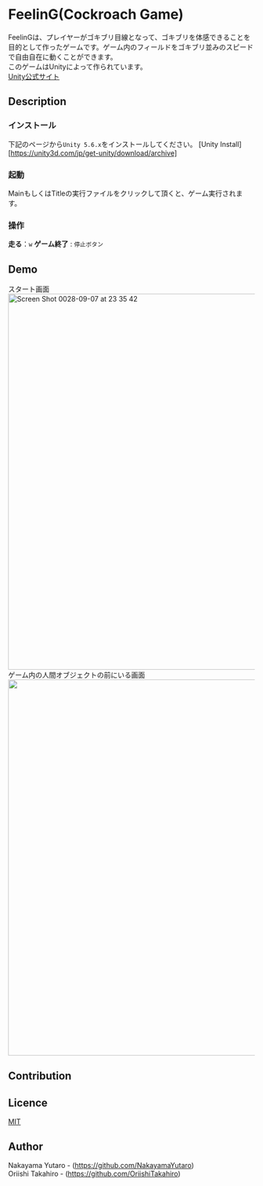 FeelinG(Cockroach Game)
====
FeelinGは、プレイヤーがゴキブリ目線となって、ゴキブリを体感できることを目的として作ったゲームです。ゲーム内のフィールドをゴキブリ並みのスピードで自由自在に動くことができます。  
このゲームはUnityによって作られています。   
[Unity公式サイト](https://unity.com/)
## Description

### インストール
下記のページから`Unity 5.6.x`をインストールしてください。
[Unity Install] [https://unity3d.com/jp/get-unity/download/archive]


### 起動
MainもしくはTitleの実行ファイルをクリックして頂くと、ゲーム実行されます。

### 操作
**走る**：`w` 
**ゲーム終了** : `停止ボタン`


## Demo
<!--![2](https://user-images.githubusercontent.com/20881545/58742289-9ac67380-845e-11e9-96e8-6d6650462898.jpg)
-->
スタート画面  
<img width="766" alt="Screen Shot 0028-09-07 at 23 35 42" src="https://user-images.githubusercontent.com/20881545/58742552-710e4c00-8460-11e9-9b33-1715e58ac62a.png">  
ゲーム内の人間オブジェクトの前にいる画面  
<img src="https://user-images.githubusercontent.com/20881545/58742289-9ac67380-845e-11e9-96e8-6d6650462898.jpg" width="766px">  

## Contribution

## Licence

[MIT](https://github.com/tcnksm/tool/blob/master/LICENCE)

## Author
Nakayama Yutaro - (https://github.com/NakayamaYutaro)   
Oriishi Takahiro - (https://github.com/OriishiTakahiro)


